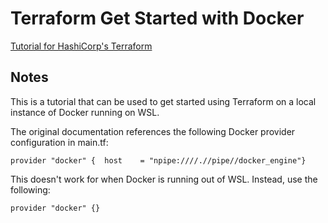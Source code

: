 # Terraform Get Started with Docker

[Tutorial for HashiCorp's
Terraform](https://developer.hashicorp.com/terraform/tutorials/docker-get-started)

## Notes

This is a tutorial that can be used to get started using Terraform on a local
instance of Docker running on WSL.

The original documentation references the following Docker provider
configuration in main.tf:

```console
provider "docker" {  host    = "npipe:////.//pipe//docker_engine"}
```

This doesn't work for when Docker is running out of WSL. Instead, use the
following:

```console
provider "docker" {}
```
